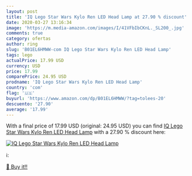 ```yaml
---
layout: post
title: 'IQ Lego Star Wars Kylo Ren LED Head Lamp at 27.90 % discount'
date: 2020-03-27 13:16:34
image: 'https://m.media-amazon.com/images/I/41VFbIbCKnL._SL200_.jpg'
comments: true
category: ofertas
author: ring
slug: 'B01EL6HMWW-com IQ Lego Star Wars Kylo Ren LED Head Lamp'
tags: lego
actualPrice: 17.99 USD
currency: USD
price: 17.99
comparePrice: 24.95 USD
prodname: 'IQ Lego Star Wars Kylo Ren LED Head Lamp'
country: 'com'
flag: '🇺🇸'
buyurl: 'https://www.amazon.com/dp/B01EL6HMWW/?tag=tolees-20'
descuento: '27.90'
average: '17.99'
---
```


With a final price of 17.99 USD (original: 24.95 USD) you can find [IQ Lego Star Wars Kylo Ren LED Head Lamp](https://www.amazon.com/dp/B01EL6HMWW/?tag=tolees-20) with a  27.90 % discount here:

[![IQ Lego Star Wars Kylo Ren LED Head Lamp](https://m.media-amazon.com/images/I/41VFbIbCKnL._SL200_.jpg)](https://www.amazon.com/dp/B01EL6HMWW/?tag=tolees-20)

ℹ️:


[🛒 Buy it!!](https://www.amazon.com/dp/B01EL6HMWW/?tag=tolees-20)
